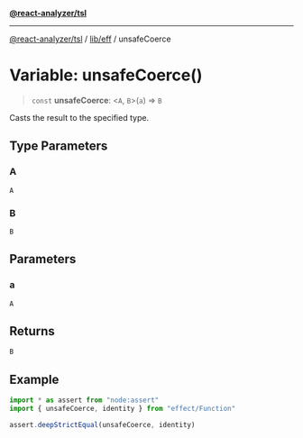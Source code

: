 [**@react-analyzer/tsl**](../../../README.md)

***

[@react-analyzer/tsl](../../../README.md) / [lib/eff](../README.md) / unsafeCoerce

# Variable: unsafeCoerce()

> `const` **unsafeCoerce**: \<`A`, `B`\>(`a`) => `B`

Casts the result to the specified type.

## Type Parameters

### A

`A`

### B

`B`

## Parameters

### a

`A`

## Returns

`B`

## Example

```ts
import * as assert from "node:assert"
import { unsafeCoerce, identity } from "effect/Function"

assert.deepStrictEqual(unsafeCoerce, identity)
```

